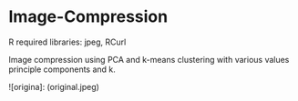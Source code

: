 # Image-Compression

R required libraries: jpeg, RCurl

Image compression using PCA and k-means clustering with various values principle components and k.

![origina]: (original.jpeg)
